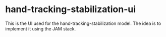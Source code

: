 # hand-tracking-stabilization-ui
This is the UI used for the hand-tracking-stabilization model. The idea is to implement it using the JAM stack.
